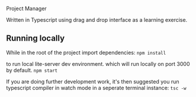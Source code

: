 Project Manager

Written in Typescript using drag and drop interface as a learning exercise.

## Running locally
While in the root of the project import dependencies:
```npm install```

to run local lite-server dev environment. which will run locally on port 3000 by default.
```npm start```

If you are doing further development work, it's then suggested you run typescript compiler in watch mode in a seperate terminal instance:
```tsc -w```

